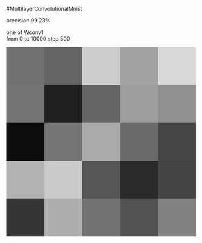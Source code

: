 #MultilayerConvolutionalMnist

precision 99.23%  

one of Wconv1  
from 0 to 10000 step 500  

<img src="https://raw.githubusercontent.com/lakeinchina/TensorFlowing/master/MultilayerConvolutionalMnist/W_conv1.gif" width = "500" height = "500" align=left />
